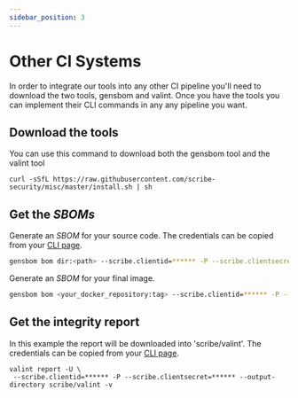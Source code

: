 ```yaml
---
sidebar_position: 3
---
```


# Other CI Systems

In order to integrate our tools into any other CI pipeline you'll need to download the two tools, gensbom and valint. Once you have the tools you can implement their CLI commands in any any pipeline you want.

## Download the tools

You can use this command to download both the gensbom tool and the valint tool

```
curl -sSfL https://raw.githubusercontent.com/scribe-security/misc/master/install.sh | sh
```

## Get the *SBOMs* 

Generate an *SBOM* for your source code. The credentials can be copied from your <a href='https://mui.production.scribesecurity.com/install-scribe'>CLI page</a>.


```bash
gensbom bom dir:<path> --scribe.clientid=****** -P --scribe.clientsecret=****** --name=scribe -E -f -v
```

Generate an *SBOM* for your final image.

```bash
gensbom bom <your_docker_repository:tag> --scribe.clientid=****** -P --scribe.clientsecret=****** --name=scribe -E -f -v
```

## Get the integrity report 

In this example the report will be downloaded into 'scribe/valint'. The credentials can be copied from your <a href='https://mui.production.scribesecurity.com/install-scribe'>CLI page</a>.

```
valint report -U \
 --scribe.clientid=****** -P --scribe.clientsecret=****** --output-directory scribe/valint -v
```